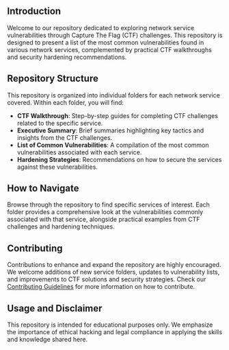 ## Introduction
  Welcome to our repository dedicated to exploring network service vulnerabilities through Capture The Flag (CTF) challenges. This repository is designed to present a list of the most common vulnerabilities found in various network services, complemented by practical CTF walkthroughs and security hardening recommendations.

## Repository Structure
  This repository is organized into individual folders for each network service covered. Within each folder, you will find:
- **CTF Walkthrough**: Step-by-step guides for completing CTF challenges related to the specific service.
- **Executive Summary**: Brief summaries highlighting key tactics and insights from the CTF challenges.
- **List of Common Vulnerabilities**: A compilation of the most common vulnerabilities associated with each service.
- **Hardening Strategies**: Recommendations on how to secure the services against these vulnerabilities.

## How to Navigate
  Browse through the repository to find specific services of interest. Each folder provides a comprehensive look at the vulnerabilities commonly associated with that service, alongside practical examples from CTF challenges and hardening techniques.

## Contributing
  Contributions to enhance and expand the repository are highly encouraged. We welcome additions of new service folders, updates to vulnerability lists, and improvements to CTF solutions and security strategies. Check our [Contributing Guidelines](CONTRIBUTING.md) for more information on how to contribute.

## Usage and Disclaimer
  This repository is intended for educational purposes only. We emphasize the importance of ethical hacking and legal compliance in applying the skills and knowledge shared here.

